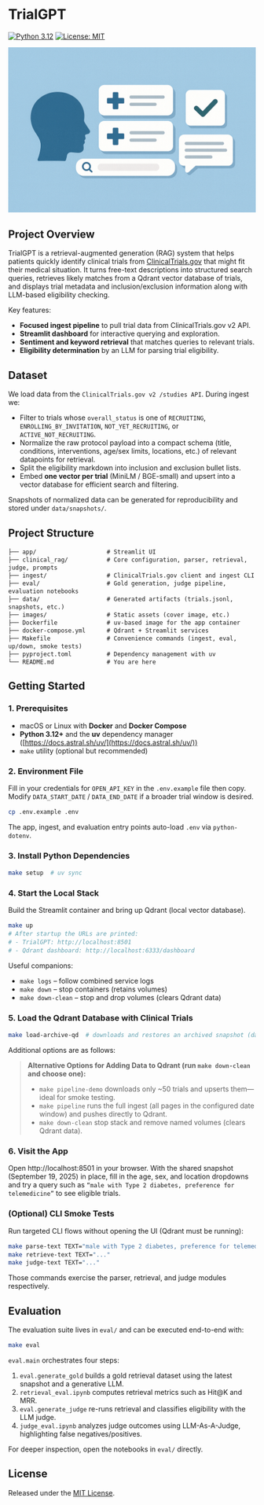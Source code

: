 # TrialGPT

[![Python 3.12](https://img.shields.io/badge/python-3.12-blue.svg)](https://www.python.org/downloads/release/python-3120/)
[![License: MIT](https://img.shields.io/badge/License-MIT-yellow.svg)](https://opensource.org/licenses/MIT)

![TrialGPT Cover](images/cover.png)

## Project Overview

TrialGPT is a retrieval-augmented generation (RAG) system that helps patients quickly identify clinical trials from [ClinicalTrials.gov](https://clinicaltrials.gov/) that might fit their medical situation. It turns free-text descriptions into structured search queries, retrieves likely matches from a Qdrant vector database of trials, and displays trial metadata and inclusion/exclusion information along with LLM-based eligibility checking.

Key features:

- **Focused ingest pipeline** to pull trial data from ClinicalTrials.gov v2 API.
- **Streamlit dashboard** for interactive querying and exploration.
- **Sentiment and keyword retrieval** that matches queries to relevant trials.
- **Eligibility determination** by an LLM for parsing trial eligibility.

## Dataset

We load data from the `ClinicalTrials.gov v2 /studies API`. During ingest we:

- Filter to trials whose `overall_status` is one of `RECRUITING`, `ENROLLING_BY_INVITATION`, `NOT_YET_RECRUITING`, or `ACTIVE_NOT_RECRUITING`.
- Normalize the raw protocol payload into a compact schema (title, conditions, interventions, age/sex limits, locations, etc.) of relevant datapoints for retrieval.
- Split the eligibility markdown into inclusion and exclusion bullet lists.
- Embed **one vector per trial** (MiniLM / BGE-small) and upsert into a vector database for efficient search and filtering.

Snapshots of normalized data can be generated for reproducibility and stored under `data/snapshots/`.

## Project Structure

```
├── app/                    # Streamlit UI
├── clinical_rag/           # Core configuration, parser, retrieval, judge, prompts
├── ingest/                 # ClinicalTrials.gov client and ingest CLI
├── eval/                   # Gold generation, judge pipeline, evaluation notebooks
├── data/                   # Generated artifacts (trials.jsonl, snapshots, etc.)
├── images/                 # Static assets (cover image, etc.)
├── Dockerfile              # uv-based image for the app container
├── docker-compose.yml      # Qdrant + Streamlit services
├── Makefile                # Convenience commands (ingest, eval, up/down, smoke tests)
├── pyproject.toml          # Dependency management with uv
└── README.md               # You are here
```

## Getting Started

### 1. Prerequisites

- macOS or Linux with **Docker** and **Docker Compose**
- **Python 3.12+** and the **uv** dependency manager ([https://docs.astral.sh/uv/](https://docs.astral.sh/uv/))
- `make` utility (optional but recommended)

### 2. Environment File

Fill in your credentials for `OPEN_API_KEY` in the `.env.example` file then copy.
Modify `DATA_START_DATE` / `DATA_END_DATE` if a broader trial window is desired.

```bash
cp .env.example .env
```

The app, ingest, and evaluation entry points auto-load `.env` via `python-dotenv`.

### 3. Install Python Dependencies

```bash
make setup  # uv sync
```

### 4. Start the Local Stack

Build the Streamlit container and bring up Qdrant (local vector database).

```bash
make up  
# After startup the URLs are printed:
# - TrialGPT: http://localhost:8501
# - Qdrant dashboard: http://localhost:6333/dashboard
```

Useful companions:

- `make logs` – follow combined service logs
- `make down` – stop containers (retains volumes)
- `make down-clean` – stop and drop volumes (clears Qdrant data)

### 5. Load the Qdrant Database with Clinical Trials

```bash
make load-archive-qd  # downloads and restores an archived snapshot (dated **September 19, 2025**)
```

Additional options are as follows:

> **Alternative Options for Adding Data to Qdrant (run `make down-clean` and choose one):**
>
> - `make pipeline-demo` downloads only ~50 trials and upserts them—ideal for smoke testing.
> - `make pipeline` runs the full ingest (all pages in the configured date window) and pushes directly to Qdrant.
> - `make down-clean` stop stack and remove named volumes (clears Qdrant data).

### 6. Visit the App

Open http://localhost:8501 in your browser. With the shared snapshot (September 19, 2025) in place, fill in the age, sex, and location dropdowns and try a query such as `“male with Type 2 diabetes, preference for telemedicine”` to see eligible trials.

### (Optional) CLI Smoke Tests

Run targeted CLI flows without opening the UI (Qdrant must be running):

```bash
make parse-text TEXT="male with Type 2 diabetes, preference for telemedicine"
make retrieve-text TEXT="..."
make judge-text TEXT="..."
```

Those commands exercise the parser, retrieval, and judge modules respectively.

## Evaluation

The evaluation suite lives in `eval/` and can be executed end-to-end with:

```bash
make eval
```

`eval.main` orchestrates four steps:

1. `eval.generate_gold` builds a gold retrieval dataset using the latest snapshot and a generative LLM.
2. `retrieval_eval.ipynb` computes retrieval metrics such as Hit@K and MRR.
3. `eval.generate_judge` re-runs retrieval and classifies eligibility with the LLM judge.
4. `judge_eval.ipynb` analyzes judge outcomes using LLM-As-A-Judge, highlighting false negatives/positives.

For deeper inspection, open the notebooks in `eval/` directly.

## License

Released under the [MIT License](LICENSE).
